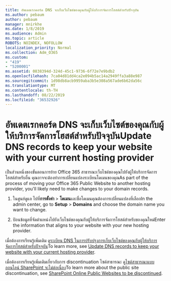 ```yaml
---
title: อัพเดตเรกคอร์ด DNS จะเก็บเว็บไซต์ของคุณกับผู้ให้บริการจัดการโฮสต์สำหรับปัจจุบัน
ms.author: pebaum
author: pebaum
manager: mnirkhe
ms.date: 1/8/2019
ms.audience: Admin
ms.topic: article
ROBOTS: NOINDEX, NOFOLLOW
localization_priority: Normal
ms.collection: Adm_O365
ms.custom:
- "419"
- "5200001"
ms.assetid: 0838394d-324d-45c1-9736-6f72e7e9bdb2
ms.openlocfilehash: 7ca04d81dd4ca2e094b5ac14a2949ffa3a88e987
ms.sourcegitcommit: 1d98db8acb9959aba3b5e308a567ade6b62da56c
ms.translationtype: MT
ms.contentlocale: th-TH
ms.lasthandoff: 08/22/2019
ms.locfileid: "36532926"
---
```

# <a name="update-dns-records-to-keep-your-website-with-your-current-hosting-provider"></a><span data-ttu-id="e1286-102">อัพเดตเรกคอร์ด DNS จะเก็บเว็บไซต์ของคุณกับผู้ให้บริการจัดการโฮสต์สำหรับปัจจุบัน</span><span class="sxs-lookup"><span data-stu-id="e1286-102">Update DNS records to keep your website with your current hosting provider</span></span>

<span data-ttu-id="e1286-103">เป็นส่วนหนึ่งของขั้นตอนการย้าย Office 365 สาธารณะเว็บไซต์ของคุณไปยังผู้ให้บริการจัดการโฮสต์สำหรับอื่น คุณอาจจะต้องทำการเปลี่ยนแปลงระเบียนโดเมนของคุณ</span><span class="sxs-lookup"><span data-stu-id="e1286-103">As part of the process of moving your Office 365 Public Website to another hosting provider, you'll likely need to make changes to your domain records.</span></span>
  
1. <span data-ttu-id="e1286-104">ในศูนย์ดูแล ไปที่**การตั้งค่า** \> **โดเมน**และชื่อโดเมนคุณต้องการเปลี่ยนแปลงที่เลือก</span><span class="sxs-lookup"><span data-stu-id="e1286-104">In the admin center, go to **Setup** \> **Domains** and choose the domain name you want to change.</span></span>

2. <span data-ttu-id="e1286-105">ป้อนข้อมูลที่จัดตำแหน่งไปยังเว็บไซต์ของคุณกับผู้ให้บริการจัดการโฮสต์สำหรับของคุณใหม่</span><span class="sxs-lookup"><span data-stu-id="e1286-105">Enter the information that aligns to your website with your new hosting provider.</span></span>

<span data-ttu-id="e1286-106">เมื่อต้องการเรียนรู้เพิ่มเติม ดู[ระเบียน DNS ในการปรับปรุงการเก็บเว็บไซต์ของคุณกับผู้ให้บริการจัดการโฮสต์สำหรับปัจจุบัน](https://support.office.com/article/update-dns-records-to-keep-your-website-with-your-current-hosting-provider-2c4cf347-b897-45c1-a71f-210bdc8f1061)</span><span class="sxs-lookup"><span data-stu-id="e1286-106">To learn more, see [Update DNS records to keep your website with your current hosting provider](https://support.office.com/article/update-dns-records-to-keep-your-website-with-your-current-hosting-provider-2c4cf347-b897-45c1-a71f-210bdc8f1061).</span></span>
  
<span data-ttu-id="e1286-107">เมื่อต้องการเรียนรู้เพิ่มเติมเกี่ยวกับการ discontinuation ไซต์สาธารณะ ดู[ไซต์สาธารณะแบบออนไลน์ SharePoint จะไม่ต่อเนื่อง](https://support.office.com/article/sharepoint-online-public-websites-to-be-discontinued-e86bfd2f-5c7d-446f-a430-7cfcc0130916?ui=en-US&amp;rs=en-US&amp;ad=US)</span><span class="sxs-lookup"><span data-stu-id="e1286-107">To learn more about the public site discontinuation, see [SharePoint Online Public Websites to be discontinued](https://support.office.com/article/sharepoint-online-public-websites-to-be-discontinued-e86bfd2f-5c7d-446f-a430-7cfcc0130916?ui=en-US&amp;rs=en-US&amp;ad=US).</span></span>
